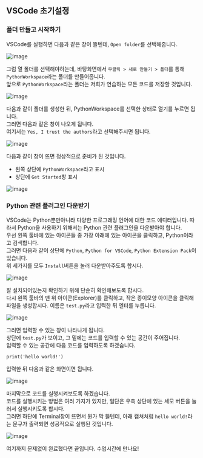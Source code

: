 ## VSCode 초기설정

### 폴더 만들고 시작하기

VSCode를 실행하면 다음과 같은 창이 뜰텐데, `Open folder`를 선택해줍니다.

![image](https://user-images.githubusercontent.com/50950237/146644344-b481c09b-b222-404a-9bc6-922abcba8c8d.png)

그럼 열 폴더를 선택해야하는데, 바탕화면에서 `우클릭 > 새로 만들기 > 폴더`를 통해 `PythonWorkspace`라는 폴더를 만들어줍니다.   
앞으로 `PythonWorkspace`라는 폴더는 저희가 연습하는 모든 코드를 저장할 것입니다.

![image](https://user-images.githubusercontent.com/50950237/146644383-543ed3b6-9d1e-4c26-9b49-fee8e3db2b79.png)

다음과 같이 폴더를 생성한 뒤, PythonWorkspace를 선택한 상태로 열기를 누르면 됩니다.   
그러면 다음과 같은 창이 나오게 됩니다.   
여기서는 `Yes, I trust the authors`라고 선택해주시면 됩니다.

![image](https://user-images.githubusercontent.com/50950237/146644502-269336a4-b4da-44a0-ba5a-70a2fb422d76.png)

다음과 같이 창이 뜨면 정상적으로 준비가 된 것입니다.
- 왼쪽 상단에 `PythonWorkspace`라고 표시
- 상단에 `Get Started`창 표시

![image](https://user-images.githubusercontent.com/50950237/146644663-d9016f97-cea5-49f2-ad65-ae46ed8b6ee5.png)

### Python 관련 플러그인 다운받기

VSCode는 Python뿐만아니라 다양한 프로그래밍 언어에 대한 코드 에디터입니다. 따라서 Python을 사용하기 위해서는 Python 관련 플러그인을 다운받아야 합니다.   
우선 왼쪽 툴바에 있는 아이콘들 중 가장 아래에 있는 아이콘을 클릭하고, Python이라고 검색합니다.   
그러면 다음과 같이 상단에 `Python`, `Python for VSCode`, `Python Extension Pack`이 있습니다.   
위 세가지를 모두 `Install`버튼을 눌러 다운받아주도록 합시다.

![image](https://user-images.githubusercontent.com/50950237/146644791-89d3b816-e4e0-4e69-a07c-ce03a34e6dd0.png)

잘 설치되어있는지 확인하기 위해 단순히 확인해보도록 합시다.   
다시 왼쪽 툴바의 맨 위 아이콘(Explorer)를 클릭하고, 작은 종이모양 아이콘을 클릭해 파일을 생성합시다. 이름은 `test.py`라고 입력한 뒤 엔터를 누릅니다.

![image](https://user-images.githubusercontent.com/50950237/146644911-bdac499c-ece4-4ede-a594-a76c1428d99f.png)

그러면 입력할 수 있는 창이 나타나게 됩니다.   
상단에 `test.py`가 보이고, 그 밑에는 코드를 입력할 수 있는 공간이 주어집니다.   
입력할 수 있는 공간에 다음 코드를 입력하도록 하겠습니다.   

```
print('hello world!')
```

입력한 뒤 다음과 같은 화면이면 됩니다.

![image](https://user-images.githubusercontent.com/50950237/146644993-9122a541-539a-4403-a5b2-d9efdad9c116.png)


마지막으로 코드를 실행시켜보도록 하겠습니다.    
코드를 실행시키는 방법은 여러 가지가 있지만, 일단은 우측 상단에 있는 세모 버튼을 눌러서 실행시키도록 합시다.   
그러면 하단에 Terminal창이 뜨면서 뭔가 막 뜰텐데, 아래 캡쳐처럼 `hello world!`라는 문구가 출력되면 성공적으로 실행된 것입니다.

![image](https://user-images.githubusercontent.com/50950237/146645073-40153d00-2708-4f58-a3c0-906454129549.png)

여기까지 문제없이 완료했다면 끝입니다. 수업시간에 만나요!
